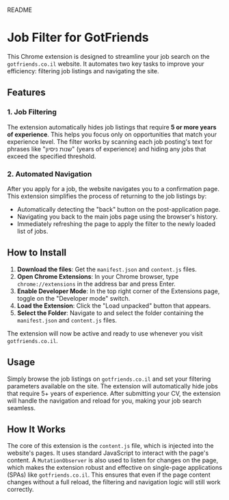 README
# Job Filter for GotFriends

This Chrome extension is designed to streamline your job search on the `gotfriends.co.il` website. It automates two key tasks to improve your efficiency: filtering job listings and navigating the site.

## Features

### 1. Job Filtering
The extension automatically hides job listings that require **5 or more years of experience**. This helps you focus only on opportunities that match your experience level. The filter works by scanning each job posting's text for phrases like "שנות ניסיון" (years of experience) and hiding any jobs that exceed the specified threshold.

### 2. Automated Navigation
After you apply for a job, the website navigates you to a confirmation page. This extension simplifies the process of returning to the job listings by:
* Automatically detecting the "back" button on the post-application page.
* Navigating you back to the main jobs page using the browser's history.
* Immediately refreshing the page to apply the filter to the newly loaded list of jobs.

## How to Install

1.  **Download the files**: Get the `manifest.json` and `content.js` files.
2.  **Open Chrome Extensions**: In your Chrome browser, type `chrome://extensions` in the address bar and press Enter.
3.  **Enable Developer Mode**: In the top right corner of the Extensions page, toggle on the "Developer mode" switch.
4.  **Load the Extension**: Click the "Load unpacked" button that appears.
5.  **Select the Folder**: Navigate to and select the folder containing the `manifest.json` and `content.js` files.

The extension will now be active and ready to use whenever you visit `gotfriends.co.il`.

## Usage

Simply browse the job listings on `gotfriends.co.il` and set your filtering  parameters available on the site. The extension will automatically hide jobs that require 5+ years of experience. After submitting your CV, the extension will handle the navigation and reload for you, making your job search seamless.

## How It Works

The core of this extension is the `content.js` file, which is injected into the website's pages. It uses standard JavaScript to interact with the page's content. A `MutationObserver` is also used to listen for changes on the page, which makes the extension robust and effective on single-page applications (SPAs) like `gotfriends.co.il`. This ensures that even if the page content changes without a full reload, the filtering and navigation logic will still work correctly.
